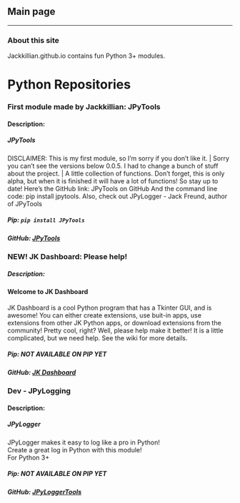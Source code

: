 ## Main page
---
### About this site
Jackkillian.github.io contains fun Python 3+ modules.

# Python Repositories
### First module made by Jackkillian: JPyTools
#### Description:
##### JPyTools
DISCLAIMER: This is my first module, so I’m sorry if you don’t like it. | Sorry you can’t see the versions below 0.0.5. I had to change a bunch of stuff about the project. | A little collection of functions. Don’t forget, this is only alpha, but when it is finished it will have a lot of functions! So stay up to date! Here’s the GitHub link: JPyTools on GitHub And the command line code: pip install jpytools. Also, check out JPyLogger - Jack Freund, author of JPyTools
##### Pip: ```pip install JPyTools```
##### GitHub: [JPyTools](github.com/Jackkillian/JPyTools)  

### NEW! JK Dashboard: Please help!
##### Description:
#### Welcome to JK Dashboard
JK Dashboard is a cool Python program that has a Tkinter GUI, and is awesome! You can either create extensions, use buit-in apps, use extensions from other JK Python apps, or download extensions from the community! Pretty cool, right? Well, please help make it better! It is a little complicated, but we need help. See the wiki for more details.
##### Pip: NOT AVAILABLE ON PIP YET
##### GitHub: [JK Dashboard](https://github.com/Jackkillian/JK-Dashboard)

### Dev - JPyLogging
#### Description:
##### JPyLogger
JPyLogger makes it easy to log like a pro in Python!  
Create a great log in Python with this module!  
For Python 3+
##### Pip: NOT AVAILABLE ON PIP YET
##### GitHub: [JPyLoggerTools](https://github.com/Jackkillian/JK-Dashboard)
